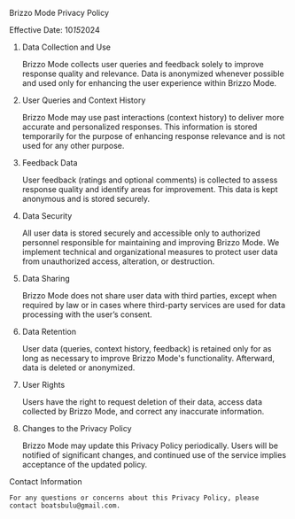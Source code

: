 Brizzo Mode Privacy Policy

Effective Date: 10*15*2024

1. Data Collection and Use

    Brizzo Mode collects user queries and feedback solely to improve response quality and relevance.
    Data is anonymized whenever possible and used only for enhancing the user experience within Brizzo Mode.

2. User Queries and Context History

    Brizzo Mode may use past interactions (context history) to deliver more accurate and personalized responses. This information is stored temporarily for the purpose of enhancing response relevance and is not used for any other purpose.

3. Feedback Data

    User feedback (ratings and optional comments) is collected to assess response quality and identify areas for improvement. This data is kept anonymous and is stored securely.

4. Data Security

    All user data is stored securely and accessible only to authorized personnel responsible for maintaining and improving Brizzo Mode.
    We implement technical and organizational measures to protect user data from unauthorized access, alteration, or destruction.

5. Data Sharing

    Brizzo Mode does not share user data with third parties, except when required by law or in cases where third-party services are used for data processing with the user’s consent.

6. Data Retention

    User data (queries, context history, feedback) is retained only for as long as necessary to improve Brizzo Mode's functionality. Afterward, data is deleted or anonymized.

7. User Rights

    Users have the right to request deletion of their data, access data collected by Brizzo Mode, and correct any inaccurate information.

8. Changes to the Privacy Policy

    Brizzo Mode may update this Privacy Policy periodically. Users will be notified of significant changes, and continued use of the service implies acceptance of the updated policy.

Contact Information

    For any questions or concerns about this Privacy Policy, please contact boatsbulu@gmail.com.
